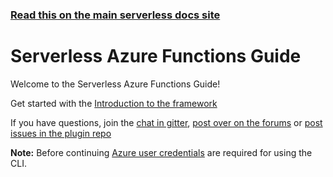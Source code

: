 <!--
title: Serverless - Azure Functions
menuText: Guide
layout: Doc
-->

<!-- DOCS-SITE-LINK:START automatically generated  -->

### [Read this on the main serverless docs site](https://www.serverless.com/framework/docs/providers/azure/guide/)

<!-- DOCS-SITE-LINK:END -->

# Serverless Azure Functions Guide

Welcome to the Serverless Azure Functions Guide!

Get started with the [Introduction to the framework](./intro.md)

If you have questions, join the [chat in gitter](https://gitter.im/serverless/serverless), [post over on the forums](http://forum.serverless.com/) or [post issues in the plugin repo](https://github.com/serverless/serverless-azure-functions/issues)

**Note:** Before continuing [Azure user credentials](./credentials.md) are required for using the CLI.
